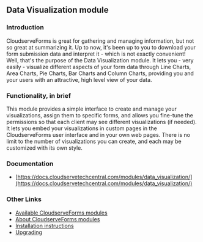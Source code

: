 ## Data Visualization module

### Introduction

CloudserveForms is great for gathering and managing information, but not so great at summarizing it. Up to now, it's been up to you to download your form submission data and interpret it - which is not exactly convenient! Well, that's the purpose of the Data Visualization module. It lets you - very easily - visualize different aspects of your form data through Line Charts, Area Charts, Pie Charts, Bar Charts and Column Charts, providing you and your users with an attractive, high level view of your data.


### Functionality, in brief

This module provides a simple interface to create and manage your visualizations, assign them to specific forms, and allows you fine-tune the permissions so that each client may see different visualizations (if needed). It lets you embed your visualizations in custom pages in the CloudserveForms user interface and in your own web pages. There is no limit to the number of visualizations you can create, and each may be customized with its own style.


### Documentation

- [https://docs.cloudservetechcentral.com/modules/data_visualization/](https://docs.cloudservetechcentral.com/modules/data_visualization/)


### Other Links

- [Available CloudserveForms modules](https://modules.cloudservetechcentral.com/)
- [About CloudserveForms modules](https://docs.cloudservetechcentral.com/userdoc/modules/) 
- [Installation instructions](https://docs.cloudservetechcentral.com/userdoc/modules/installing/)
- [Upgrading](https://docs.cloudservetechcentral.com/userdoc/modules/upgrading/)
